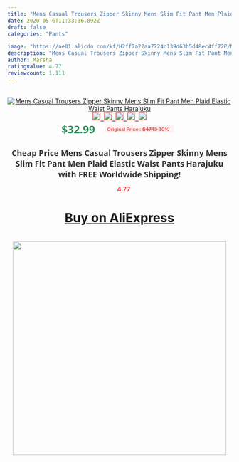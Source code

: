 ```yaml
---
title: "Mens Casual Trousers Zipper Skinny Mens Slim Fit Pant Men Plaid Elastic Waist Pants Harajuku"
date: 2020-05-6T11:33:36.892Z
draft: false
categories: "Pants"

image: "https://ae01.alicdn.com/kf/H2ff7a22aa7224c139d63b5d48ec4ff72P/Mens-Casual-Trousers-Zipper-Skinny-Mens-Slim-Fit-Pant-Men-Plaid-Elastic-Waist-Pants-Harajuku.jpg"
description: "Mens Casual Trousers Zipper Skinny Mens Slim Fit Pant Men Plaid Elastic Waist Pants Harajuku"
author: Marsha
ratingvalue: 4.77
reviewcount: 1.111
---
```

<br>
<div style="text-align: center;">
<a href="https://s.click.aliexpress.com/e/_ALUCBj" target="_blank" rel="nofollow noopener noreferrer"><img alt="Mens Casual Trousers Zipper Skinny Mens Slim Fit Pant Men Plaid Elastic Waist Pants Harajuku" class="magnifier-image" src="https://ae01.alicdn.com/kf/H2ff7a22aa7224c139d63b5d48ec4ff72P/Mens-Casual-Trousers-Zipper-Skinny-Mens-Slim-Fit-Pant-Men-Plaid-Elastic-Waist-Pants-Harajuku.jpg_640x640.jpg">
<br>
<img style="border:1px solid salmon" src="https://ae01.alicdn.com/kf/H2ff7a22aa7224c139d63b5d48ec4ff72P/Mens-Casual-Trousers-Zipper-Skinny-Mens-Slim-Fit-Pant-Men-Plaid-Elastic-Waist-Pants-Harajuku.jpg_120x120.jpg">&nbsp;&nbsp;<img style="border:1px solid salmon" src="https://ae01.alicdn.com/kf/Hb9d6b16aae5e4627a2f26cc253ee0f72s/Mens-Casual-Trousers-Zipper-Skinny-Mens-Slim-Fit-Pant-Men-Plaid-Elastic-Waist-Pants-Harajuku.jpg_120x120.jpg">&nbsp;&nbsp;<img style="border:1px solid salmon" src="https://ae01.alicdn.com/kf/H460cb5970250482fb710ed0e900e7f6cX/Mens-Casual-Trousers-Zipper-Skinny-Mens-Slim-Fit-Pant-Men-Plaid-Elastic-Waist-Pants-Harajuku.jpg_120x120.jpg">&nbsp;&nbsp;<img style="border:1px solid salmon" src="https://ae01.alicdn.com/kf/H01d70666df0a4ed6ad1a023b4d38c2dcd/Mens-Casual-Trousers-Zipper-Skinny-Mens-Slim-Fit-Pant-Men-Plaid-Elastic-Waist-Pants-Harajuku.jpg_120x120.jpg">&nbsp;&nbsp;<img style="border:1px solid salmon" src="https://ae01.alicdn.com/kf/Hf7976ecb14f54d56b0ef249a47f63dafT/Mens-Casual-Trousers-Zipper-Skinny-Mens-Slim-Fit-Pant-Men-Plaid-Elastic-Waist-Pants-Harajuku.jpg_120x120.jpg"></a></div><br0>
<div style="text-align: center;"><span style="background-color: white; border: 0px; box-sizing: border-box; color: seagreen; display: inline-block; font-family: &quot;open sans&quot; , &quot;arial&quot; , &quot;helvetica&quot; , sans-serif , &quot;heiti&quot;; font-size: 24px; font-stretch: inherit; font-weight: 700; line-height: inherit; margin: 0px 10px 0px 0px; padding: 0px; vertical-align: middle;">$32.99 </span>
<span style="background: rgb(255 , 241 , 241); border-radius: 3px; border: 0px; box-sizing: border-box; color: #ff4747; display: inline-block; font-family: inherit; font-size: 12px; font-stretch: inherit; font-style: inherit; font-variant: inherit; font-weight: 600; line-height: inherit; margin: 0px; padding: 2px 5px; transform: scale(0.9); vertical-align: middle;">Original Price : <b style="text-decoration: line-through;">$47.13 </b> 30%&nbsp;&nbsp;</span></div>
<h1 style="color: #333333; display: inline-block; font-family: &quot;open sans&quot; , &quot;arial&quot; , &quot;helvetica&quot; , sans-serif , &quot;heiti&quot;; font-size: 18px; font-stretch: inherit; font-weight: 700; text-align: center;">Cheap Price Mens Casual Trousers Zipper Skinny Mens Slim Fit Pant Men Plaid Elastic Waist Pants Harajuku with FREE Worldwide Shipping!</h1>
<div style="color: #ff4747; text-align: center;">
<img src="https://4.bp.blogspot.com/-M0ZcTcb-5uY/XleCXlxnR4I/AAAAAAAAAEc/OrjgMkXV1oMQFaCRZj5HQwOCBcu3w1FegCPcBGAYYCw/s1600/star.png" style="height: 15px;">&nbsp;<b>4.77</b></div>
<div class="button_cont" align="center"><a class="buynow_a" href="https://s.click.aliexpress.com/e/_ALUCBj" target="_blank" rel="nofollow noopener noreferrer"><H1>Buy on AliExpress</H1></a></div><br>
<div class="separator" style="clear: both; text-align: center;">
<img src="https://lh3.googleusercontent.com/-pTy5HemUv9M/XlePHvY0dAI/AAAAAAAAAE4/0nX5iRUoIWY8eMW9Dpxeirr157OZliDIgCLcBGAsYHQ/s1600/badge.gif" width="480">
</div>

